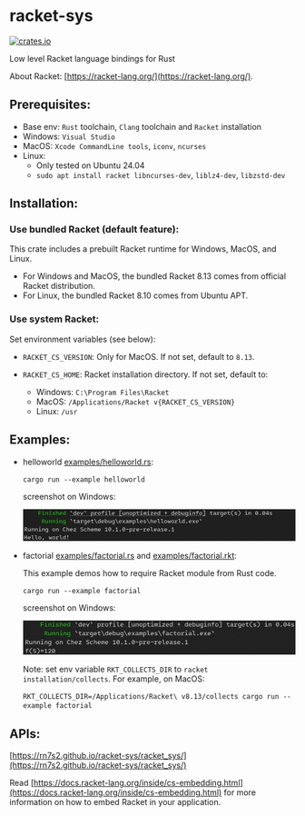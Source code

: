 # racket-sys

[![crates.io](https://img.shields.io/crates/v/racket-sys.svg)](https://crates.io/crates/racket-sys)

Low level Racket language bindings for Rust

About Racket:
[https://racket-lang.org/](https://racket-lang.org/).

## Prerequisites:

- Base env: `Rust` toolchain, `Clang` toolchain and `Racket` installation
- Windows: `Visual Studio`
- MacOS: `Xcode CommandLine tools`, `iconv`, `ncurses`
- Linux:
  - Only tested on Ubuntu 24.04
  - `sudo apt install racket libncurses-dev`, `liblz4-dev`, `libzstd-dev`

## Installation:

### Use bundled Racket (default feature):

This crate includes a prebuilt Racket runtime for Windows, MacOS, and Linux.

- For Windows and MacOS, the bundled Racket 8.13 comes from official Racket distribution.
- For Linux, the bundled Racket 8.10 comes from Ubuntu APT.

### Use system Racket:

Set environment variables (see below):

- `RACKET_CS_VERSION`: Only for MacOS. If not set, default to `8.13`.

- `RACKET_CS_HOME`: Racket installation directory. If not set, default to:
  - Windows: `C:\Program Files\Racket`
  - MacOS: `/Applications/Racket v{RACKET_CS_VERSION}`
  - Linux: `/usr`

## Examples:

- helloworld [examples/helloworld.rs](examples/helloworld.rs):

  ```
  cargo run --example helloworld
  ```

  screenshot on Windows:

  <img src="examples/helloworld.png" style="width:600px" />

- factorial [examples/factorial.rs](examples/factorial.rs) and [examples/factorial.rkt](examples/factorial.rkt):

  This example demos how to require Racket module from Rust code.

  ```
  cargo run --example factorial
  ```

  screenshot on Windows:

  <img src="examples/factorial.png" style="width:550px" />

  Note: set env variable `RKT_COLLECTS_DIR` to `racket installation/collects`. For example, on MacOS:

  ```
  RKT_COLLECTS_DIR=/Applications/Racket\ v8.13/collects cargo run --example factorial
  ```

## APIs:

[https://rn7s2.github.io/racket-sys/racket_sys/](https://rn7s2.github.io/racket-sys/racket_sys/)

Read [https://docs.racket-lang.org/inside/cs-embedding.html](https://docs.racket-lang.org/inside/cs-embedding.html) for more information on how to embed Racket in your application.
